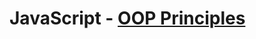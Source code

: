 # JavaScript - [OOP Principles](https://www.theodinproject.com/paths/full-stack-javascript/courses/javascript/lessons/oop-principles)
